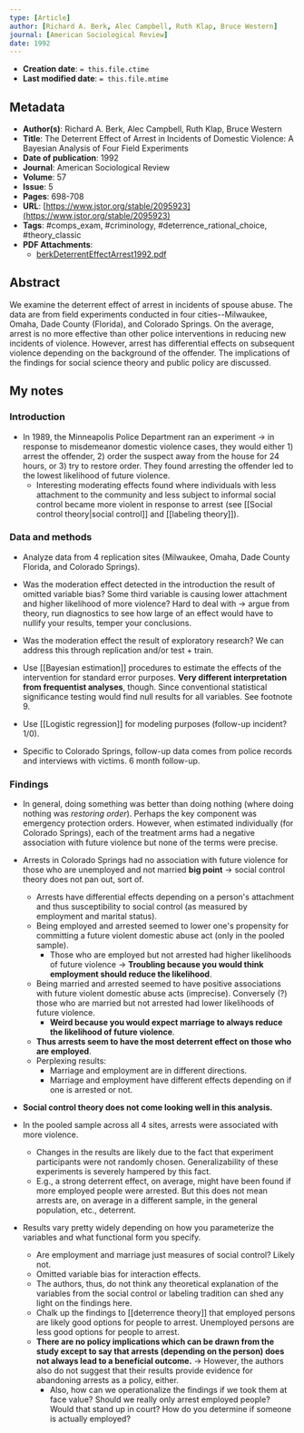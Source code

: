 ```yaml
---
type: [Article]
author: [Richard A. Berk, Alec Campbell, Ruth Klap, Bruce Western]
journal: [American Sociological Review]
date: 1992
---
```


* **Creation date**: `= this.file.ctime`
* **Last modified date**: `= this.file.mtime`

## Metadata

* **Author(s)**: Richard A. Berk, Alec Campbell, Ruth Klap, Bruce Western
* **Title**: The Deterrent Effect of Arrest in Incidents of Domestic Violence: A Bayesian Analysis of Four Field Experiments
* **Date of publication**: 1992
* **Journal**: American Sociological Review
* **Volume**: 57
* **Issue**: 5
* **Pages**: 698-708
* **URL**: [https://www.jstor.org/stable/2095923](https://www.jstor.org/stable/2095923)
* **Tags**: #comps_exam, #criminology, #deterrence_rational_choice, #theory_classic
* **PDF Attachments**:
  * [berkDeterrentEffectArrest1992.pdf](zotero://open-pdf/library/items/JST3W8WQ)

## Abstract

We examine the deterrent effect of arrest in incidents of spouse abuse. The data are from field experiments conducted in four cities--Milwaukee, Omaha, Dade County (Florida), and Colorado Springs. On the average, arrest is no more effective than other police interventions in reducing new incidents of violence. However, arrest has differential effects on subsequent violence depending on the background of the offender. The implications of the findings for social science theory and public policy are discussed.

## My notes

### Introduction

* In 1989, the Minneapolis Police Department ran an experiment -> in response to misdemeanor domestic violence cases, they would either 1) arrest the offender, 2) order the suspect away from the house for 24 hours, or 3) try to restore order. They found arresting the offender led to the lowest likelihood of future violence.
	* Interesting moderating effects found where individuals with less attachment to the community and less subject to informal social control became more violent in response to arrest (see [[Social control theory|social control]] and [[labeling theory]]).

### Data and methods

* Analyze data from 4 replication sites (Milwaukee, Omaha, Dade County Florida, and Colorado Springs).
  
* Was the moderation effect detected in the introduction the result of omitted variable bias? Some third variable is causing lower attachment and higher likelihood of more violence? Hard to deal with -> argue from theory, run diagnostics to see how large of an effect would have to nullify your results, temper your conclusions.
  
* Was the moderation effect the result of exploratory research? We can address this through replication and/or test + train.
  
* Use [[Bayesian estimation]] procedures to estimate the effects of the intervention for standard error purposes. **Very different interpretation from frequentist analyses**, though. Since conventional statistical significance testing would find null results for all variables. See footnote 9.
  
* Use [[Logistic regression]] for modeling purposes (follow-up incident? 1/0). 

* Specific to Colorado Springs, follow-up data comes from police records and interviews with victims. 6 month follow-up. 

### Findings

* In general, doing something was better than doing nothing (where doing nothing was *restoring order*). Perhaps the key component was emergency protection orders. However, when estimated individually (for Colorado Springs), each of the treatment arms had a negative association with future violence but none of the terms were precise.
  
* Arrests in Colorado Springs had no association with future violence for those who are unemployed and not married **big point** -> social control theory does not pan out, sort of.
	* Arrests have differential effects depending on a person's attachment and thus susceptibility to social control (as measured by employment and marital status).
	* Being employed and arrested seemed to lower one's propensity for committing a future violent domestic abuse act (only in the pooled sample).
		* Those who are employed but not arrested had higher likelihoods of future violence -> **Troubling because you would think employment should reduce the likelihood**.
	* Being married and arrested seemed to have positive associations with future violent domestic abuse acts (imprecise). Conversely (?) those who are married but not arrested had lower likelihoods of future violence.
		* **Weird because you would expect marriage to always reduce the likelihood of future violence**.
	* **Thus arrests seem to have the most deterrent effect on those who are employed**.
	* Perplexing results:
		* Marriage and employment are in different directions.
		* Marriage and employment have different effects depending on if one is arrested or not.
		  
* **Social control theory does not come looking well in this analysis.**
  
* In the pooled sample across all 4 sites, arrests were associated with more violence.
	* Changes in the results are likely due to the fact that experiment participants were not randomly chosen. Generalizability of these experiments is severely hampered by this fact.
	* E.g., a strong deterrent effect, on average, might have been found if more employed people were arrested. But this does not mean arrests are, on average in a different sample, in the general population, etc., deterrent.

* Results vary pretty widely depending on how you parameterize the variables and what functional form you specify.
	* Are employment and marriage just measures of social control? Likely not.
	* Omitted variable bias for interaction effects.
	* The authors, thus, do not think any theoretical explanation of the variables from the social control or labeling tradition can shed any light on the findings here.
	* Chalk up the findings to [[deterrence theory]] that employed persons are likely good options for people to arrest. Unemployed persons are less good options for people to arrest.
	* **There are no policy implications which can be drawn from the study except to say that arrests (depending on the person) does not always lead to a beneficial outcome.** -> However, the authors also do not suggest that their results provide evidence for abandoning arrests as a policy, either.
		* Also, how can we operationalize the findings if we took them at face value? Should we really only arrest employed people? Would that stand up in court? How do you determine if someone is actually employed?